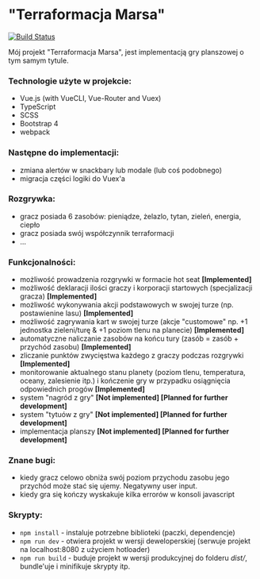 # "Terraformacja Marsa"

[![Build Status](https://travis-ci.com/Ventrae/TerraformacjaMarsa.svg?branch=master)](https://travis-ci.com/Ventrae/TerraformacjaMarsa.svg?branch=master)

Mój projekt "Terraformacja Marsa", jest implementacją gry planszowej o tym samym tytule.


### Technologie użyte w projekcie:
 - Vue.js (with VueCLI, Vue-Router and Vuex)
 - TypeScript
 - SCSS
 - Bootstrap 4
 - webpack

 ### Następne do implementacji:
 - zmiana alertów w snackbary lub modale (lub coś podobnego)
 - migracja części logiki do Vuex'a

### Rozgrywka:
- gracz posiada 6 zasobów: pieniądze, żelazlo, tytan, zieleń, energia, ciepło
- gracz posiada swój współczynnik terraformacji
- ...

### Funkcjonalności:
 - możliwość prowadzenia rozgrywki w formacie hot seat
  **[Implemented]**
 - możliwość deklaracji ilości graczy i korporacji startowych (specjalizacji gracza)
  **[Implemented]**
 - możliwość wykonywania akcji podstawowych w swojej turze (np. postawienine lasu)
  **[Implemented]**
 - możliwość zagrywania kart w swojej turze (akcje "customowe" np. +1 jednostka zieleni/turę & +1 poziom tlenu na planecie)
  **[Implemented]**
 - automatyczne naliczanie zasobów na końcu tury (zasób = zasób + przychód zasobu)
  **[Implemented]**
 - zliczanie punktów zwycięstwa każdego z graczy podczas rozgrywki
  **[Implemented]**
 - monitorowanie aktualnego stanu planety (poziom tlenu, temperatura, oceany, zalesienie itp.) i kończenie gry w przypadku osiągnięcia odpowiednich progów
  **[Implemented]**
 - system "nagród z gry"
  **[Not implemented] [Planned for further development]**
 - system "tytuów z gry"
  **[Not implemented] [Planned for further development]**
 - implementacja planszy
  **[Not implemented] [Planned for further development]**

### Znane bugi:
- kiedy gracz celowo obniża swój poziom przychodu zasobu jego przychód może stać się ujemy. Negatywny user input.
- kiedy gra się kończy wyskakuje kilka errorów w konsoli javascript

### Skrypty:
- `npm install` - instaluje potrzebne biblioteki (paczki, dependencje)
- `npm run dev` - otwiera projekt w wersji deweloperskiej (serwuje projekt na localhost:8080 z użyciem hotloader)
- `npm run build` - buduje projekt w wersji produkcyjnej do folderu _dist/_, bundle'uje i minifikuje skrypty itp.
